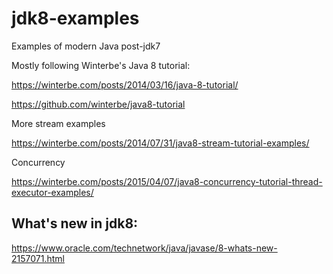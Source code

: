 # jdk8-examples

Examples of modern Java post-jdk7

Mostly following Winterbe's Java 8 tutorial:

<https://winterbe.com/posts/2014/03/16/java-8-tutorial/>

<https://github.com/winterbe/java8-tutorial>

More stream examples

<https://winterbe.com/posts/2014/07/31/java8-stream-tutorial-examples/>

Concurrency

<https://winterbe.com/posts/2015/04/07/java8-concurrency-tutorial-thread-executor-examples/>




## What's new in jdk8:

<https://www.oracle.com/technetwork/java/javase/8-whats-new-2157071.html>

